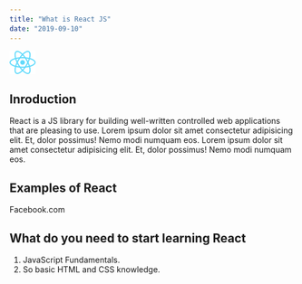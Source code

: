 ```yaml
---
title: "What is React JS"
date: "2019-09-10"
---
```


![React](./react.svg)

## Inroduction

React is a JS library for building well-written controlled web applications that are pleasing to use. Lorem ipsum dolor sit amet consectetur adipisicing elit. Et, dolor possimus! Nemo modi numquam eos. Lorem ipsum dolor sit amet consectetur adipisicing elit. Et, dolor possimus! Nemo modi numquam eos.

## Examples of React

Facebook.com

## What do you need to start learning React

1. JavaScript Fundamentals.
2. So basic HTML and CSS knowledge.